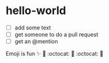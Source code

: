 hello-world
===========

- [ ] add some text
- [ ] get someone to do a pull request
- [ ] get an @mention

Emoji is fun :sparkles: :tada: :octocat: :camel: :octocat: :tada:
